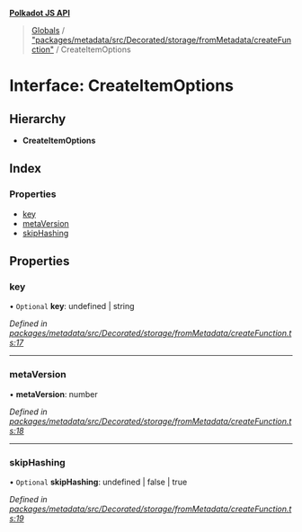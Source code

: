 **[Polkadot JS API](../README.md)**

> [Globals](../globals.md) / ["packages/metadata/src/Decorated/storage/fromMetadata/createFunction"](../modules/_packages_metadata_src_decorated_storage_frommetadata_createfunction_.md) / CreateItemOptions

# Interface: CreateItemOptions

## Hierarchy

* **CreateItemOptions**

## Index

### Properties

* [key](_packages_metadata_src_decorated_storage_frommetadata_createfunction_.createitemoptions.md#key)
* [metaVersion](_packages_metadata_src_decorated_storage_frommetadata_createfunction_.createitemoptions.md#metaversion)
* [skipHashing](_packages_metadata_src_decorated_storage_frommetadata_createfunction_.createitemoptions.md#skiphashing)

## Properties

### key

• `Optional` **key**: undefined \| string

*Defined in [packages/metadata/src/Decorated/storage/fromMetadata/createFunction.ts:17](https://github.com/polkadot-js/api/blob/d13e58fb3/packages/metadata/src/Decorated/storage/fromMetadata/createFunction.ts#L17)*

___

### metaVersion

•  **metaVersion**: number

*Defined in [packages/metadata/src/Decorated/storage/fromMetadata/createFunction.ts:18](https://github.com/polkadot-js/api/blob/d13e58fb3/packages/metadata/src/Decorated/storage/fromMetadata/createFunction.ts#L18)*

___

### skipHashing

• `Optional` **skipHashing**: undefined \| false \| true

*Defined in [packages/metadata/src/Decorated/storage/fromMetadata/createFunction.ts:19](https://github.com/polkadot-js/api/blob/d13e58fb3/packages/metadata/src/Decorated/storage/fromMetadata/createFunction.ts#L19)*
